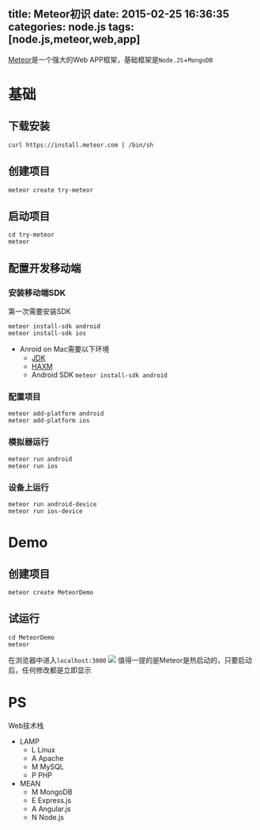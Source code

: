 title: Meteor初识
date: 2015-02-25 16:36:35
categories: node.js
tags: [node.js,meteor,web,app]
---
[Meteor](https://www.meteor.com/)是一个强大的Web APP框架，基础框架是`Node.JS`+`MongoDB`
<!--more-->
# 基础
## 下载安装
```shell
curl https://install.meteor.com | /bin/sh
```
## 创建项目
```shell
meteor create try-meteor
```
## 启动项目
```shell
cd try-meteor
meteor
```
## 配置开发移动端
### 安装移动端SDK
第一次需要安装SDK
```
meteor install-sdk android
meteor install-sdk ios
```
- Anroid on Mac需要以下环境
	+ [JDK](http://www.oracle.com/technetwork/java/javase/downloads/index.html)
	+ [HAXM](https://android-bundle.s3.amazonaws.com/haxm/IntelHAXM_1.0.8.mpkg)
	+ Android SDK `meteor install-sdk android`
### 配置项目
```
meteor add-platform android
meteor add-platform ios
```
### 模拟器运行
```
meteor run android
meteor run ios
```
### 设备上运行
```
meteor run android-device
meteor run ios-device
```
# Demo
## 创建项目
```
meteor create MeteorDemo
```
## 试运行
```
cd MeteorDemo
meteor
```
在浏览器中进入`localhost:3000`
![](/img/15030101.png)
	值得一提的是Meteor是热启动的，只要启动后，任何修改都是立即显示

# PS
Web技术栈
- LAMP
	- L Linux
	- A Apache
	- M MySQL
	- P PHP
- MEAN
	- M MongoDB
	- E Express.js
	- A Angular.js
	- N Node.js